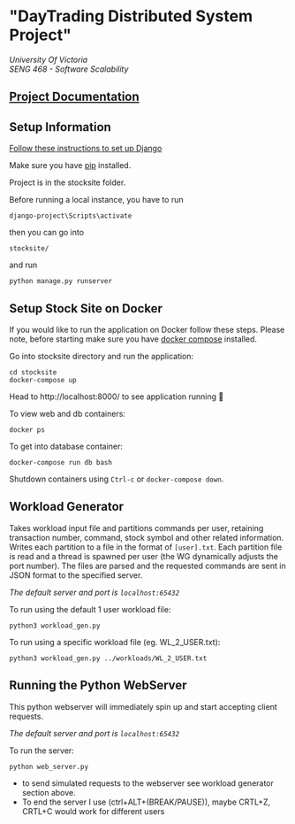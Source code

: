 # "DayTrading Distributed System Project" 
<em>University Of Victoria  
SENG 468 - Software Scalability</em> 

## [Project Documentation](https://github.com/DockDockGoose/Project/blob/main/documentation/ProjectDocumentation.md)

## Setup Information
 [Follow these instructions to set up Django](https://docs.djangoproject.com/en/3.1/topics/install/#installing-official-release)
 
Make sure you have [pip](https://pip.pypa.io/en/stable/) installed.

Project is in the stocksite folder. 

Before running a local instance, you have to run 

```
django-project\Scripts\activate
```

then you can go into 
```
stocksite/
```
and run 
```
python manage.py runserver
```
##  Setup Stock Site on Docker

If you would like to run the application on Docker follow these steps. Please note, before starting make sure you have [docker compose](https://docs.docker.com/compose/install/) installed. 

Go into stocksite directory and run the application:
```
cd stocksite
docker-compose up
```

Head to http://localhost:8000/ to see application running 🎉

To view web and db containers:
```
docker ps
```

To get into database container:
```
docker-compose run db bash
```

Shutdown containers using `Ctrl-c` or `docker-compose down`.

## Workload Generator
Takes workload input file and partitions commands per user, retaining transaction number, 
command, stock symbol and other related information.
Writes each partition to a file in the format of ```[user].txt```. Each partition file is read and a thread is spawned per user (the WG dynamically adjusts the port number). 
The files are parsed and the requested commands are sent in JSON format to the specified server.

<em>The default server and port is ```localhost:65432```</em>

To run using the default 1 user workload file:
```
python3 workload_gen.py
```
To run using a specific workload file (eg. WL_2_USER.txt):
```
python3 workload_gen.py ../workloads/WL_2_USER.txt
```


## Running the Python WebServer
This python webserver will immediately spin up and start accepting client requests. 

<em>The default server and port is ```localhost:65432```</em>

To run the server:
```
python web_server.py
```
 * to send simulated requests to the webserver see workload generator section above. 
 * To end the server I use (ctrl+ALT+(BREAK/PAUSE)), maybe CRTL+Z, CRTL+C would work for different users